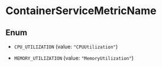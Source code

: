 

# ContainerServiceMetricName

## Enum


* `CPU_UTILIZATION` (value: `"CPUUtilization"`)

* `MEMORY_UTILIZATION` (value: `"MemoryUtilization"`)



